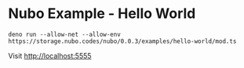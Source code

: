 # Nubo Example - Hello World

```
deno run --allow-net --allow-env https://storage.nubo.codes/nubo/0.0.3/examples/hello-world/mod.ts
```

Visit [http://localhost:5555](http://localhost:5555)
